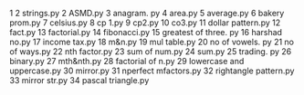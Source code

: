1 2 strings.py
2 ASMD.py
3 anagram. py
4 area.py
5 average.py
6 bakery prom.py
7 celsius.py
8 cp 1.py
9 cp2.py
10 co3.py
11 dollar pattern.py
12 fact.py
13 factorial.py
14 fibonacci.py
15 greatest of three. py
16 harshad no.py
17 income tax.py
18 m&n.py
19 mul table.py
20 no of vowels. py
21 no of ways.py
22 nth factor.py
23 sum of num.py
24 sum.py
25 trading. py
26 binary.py
27 mth&nth.py
28 factorial of n.py
29 lowercase and uppercase.py
30 mirror.py
31 nperfect mfactors.py
32 rightangle pattern.py
33 mirror str.py
34 pascal triangle.py
